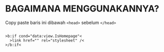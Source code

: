 # BAGAIMANA MENGGUNAKANNYA?

Copy paste baris ini dibawah `<head>` sebelum `</head>`

<code>
&gt;b:if cond="data:view.IsHomepage"&lt;
  &gt;link href="" rel="stylesheet" /&lt;
&gt;/b:if&lt;
</code>